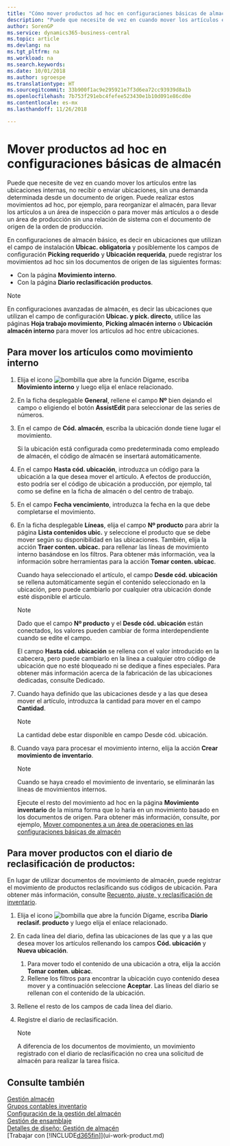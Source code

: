 ```yaml
---
title: "Cómo mover productos ad hoc en configuraciones básicas de almacén | Microsoft Docs"
description: "Puede que necesite de vez en cuando mover los artículos entre las ubicaciones internas, no recibir o enviar ubicaciones, sin una demanda determinada desde un documento de origen. Puede realizar estos movimientos ad hoc, por ejemplo, para reorganizar el almacén, para llevar los artículos a un área de inspección o para mover más artículos a o desde un área de producción sin una relación de sistema con el documento de origen de la orden de producción."
author: SorenGP
ms.service: dynamics365-business-central
ms.topic: article
ms.devlang: na
ms.tgt_pltfrm: na
ms.workload: na
ms.search.keywords: 
ms.date: 10/01/2018
ms.author: sgroespe
ms.translationtype: HT
ms.sourcegitcommit: 33b900f1ac9e295921e7f3d6ea72cc93939d8a1b
ms.openlocfilehash: 7b753f291ebc4fefee523430e1b10d091e86cd0e
ms.contentlocale: es-mx
ms.lasthandoff: 11/26/2018

---
```

# <a name="move-items-ad-hoc-in-basic-warehouse-configurations"></a>Mover productos ad hoc en configuraciones básicas de almacén
Puede que necesite de vez en cuando mover los artículos entre las ubicaciones internas, no recibir o enviar ubicaciones, sin una demanda determinada desde un documento de origen. Puede realizar estos movimientos ad hoc, por ejemplo, para reorganizar el almacén, para llevar los artículos a un área de inspección o para mover más artículos a o desde un área de producción sin una relación de sistema con el documento de origen de la orden de producción.  

En configuraciones de almacén básico, es decir en ubicaciones que utilizan el campo de instalación **Ubicac. obligatoria** y posiblemente los campos de configuración **Picking requerido** y **Ubicación requerida**, puede registrar los movimientos ad hoc sin los documentos de origen de las siguientes formas:  

- Con la página **Movimiento interno**.  
- Con la página **Diario reclasificación productos**.  

> [!NOTE]  
>  En configuraciones avanzadas de almacén, es decir las ubicaciones que utilizan el campo de configuración **Ubicac. y pick. directo**, utilice las páginas **Hoja trabajo movimiento**, **Picking almacén interno** o **Ubicación almacén interno** para mover los artículos ad hoc entre ubicaciones.  

## <a name="to-move-items-as-an-internal-movement"></a>Para mover los artículos como movimiento interno  
1.  Elija el icono ![bombilla que abre la función Dígame](media/ui-search/search_small.png "Dígame que desea hacer"), escriba **Movimiento interno** y luego elija el enlace relacionado.  
2.  En la ficha desplegable **General**, rellene el campo **Nº** bien dejando el campo o eligiendo el botón **AssistEdit** para seleccionar de las series de números.  
3.  En el campo de **Cód. almacén**, escriba la ubicación donde tiene lugar el movimiento.  

    Si la ubicación está configurada como predeterminada como empleado de almacén, el código de almacén se insertará automáticamente.  
4.  En el campo **Hasta cód. ubicación**, introduzca un código para la ubicación a la que desea mover el artículo. A efectos de producción, esto podría ser el código de ubicación a producción, por ejemplo, tal como se define en la ficha de almacén o del centro de trabajo.  
5.  En el campo **Fecha vencimiento**, introduzca la fecha en la que debe completarse el movimiento.  
6.  En la ficha desplegable **Líneas**, elija el campo **Nº producto** para abrir la página **Lista contenidos ubic.** y seleccione el producto que se debe mover según su disponibilidad en las ubicaciones. También, elija la acción **Traer conten. ubicac.** para rellenar las líneas de movimiento interno basándose en los filtros. Para obtener más información, vea la información sobre herramientas para la acción **Tomar conten. ubicac**.   

    Cuando haya seleccionado el artículo, el campo **Desde cód. ubicación** se rellena automáticamente según el contenido seleccionado en la ubicación, pero puede cambiarlo por cualquier otra ubicación donde esté disponible el artículo.  

    > [!NOTE]  
    >  Dado que el campo **Nº producto** y el **Desde cód. ubicación** están conectados, los valores pueden cambiar de forma interdependiente cuando se edite el campo.  

    El campo **Hasta cód. ubicación** se rellena con el valor introducido en la cabecera, pero puede cambiarlo en la línea a cualquier otro código de ubicación que no esté bloqueado ni se dedique a fines especiales. Para obtener más información acerca de la fabricación de las ubicaciones dedicadas, consulte Dedicado.  
7.  Cuando haya definido que las ubicaciones desde y a las que desea mover el artículo, introduzca la cantidad para mover en el campo **Cantidad**.  

    > [!NOTE]  
    >  La cantidad debe estar disponible en campo Desde cód. ubicación.  

8.  Cuando vaya para procesar el movimiento interno, elija la acción **Crear movimiento de inventario**.  

    > [!NOTE]  
    >  Cuando se haya creado el movimiento de inventario, se eliminarán las líneas de movimientos internos.  

    Ejecute el resto del movimiento ad hoc en la página **Movimiento inventario** de la misma forma que lo haría en un movimiento basado en los documentos de origen. Para obtener más información, consulte, por ejemplo, [Mover componentes a un área de operaciones en las configuraciones básicas de almacén](warehouse-how-to-move-components-to-an-operation-area-in-basic-warehousing.md)  

## <a name="to-move-items-with-the-item-reclassification-journal"></a>Para mover productos con el diario de reclasificación de productos:
En lugar de utilizar documentos de movimiento de almacén, puede registrar el movimiento de productos reclasificando sus códigos de ubicación. Para obtener más información, consulte [Recuento, ajuste, y reclasificación de inventario](inventory-how-count-adjust-reclassify.md).   
1.  Elija el icono ![bombilla que abre la función Dígame](media/ui-search/search_small.png "Dígame que desea hacer"), escriba **Diario reclasif. producto** y luego elija el enlace relacionado.  
2.  En cada línea del diario, defina las ubicaciones de las que y a las que desea mover los artículos rellenando los campos **Cód. ubicación** y **Nueva ubicación**.  

    1.  Para mover todo el contenido de una ubicación a otra, elija la acción **Tomar conten. ubicac**.  
    2.  Rellene los filtros para encontrar la ubicación cuyo contenido desea mover y a continuación seleccione **Aceptar**. Las líneas del diario se rellenan con el contenido de la ubicación.  
3.  Rellene el resto de los campos de cada línea del diario.   
4.  Registre el diario de reclasificación.  

    > [!NOTE]  
    >  A diferencia de los documentos de movimiento, un movimiento registrado con el diario de reclasificación no crea una solicitud de almacén para realizar la tarea física.  

## <a name="see-also"></a>Consulte también  
[Gestión almacén](warehouse-manage-warehouse.md)  
[Grupos contables inventario](inventory-manage-inventory.md)  
[Configuración de la gestión del almacén](warehouse-setup-warehouse.md)     
[Gestión de ensamblaje](assembly-assemble-items.md)    
[Detalles de diseño: Gestión de almacén](design-details-warehouse-management.md)  
[Trabajar con [!INCLUDE[d365fin](includes/d365fin_md.md)]](ui-work-product.md)


